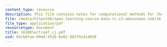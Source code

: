 ```yaml
---
content_type: resource
description: This file contains notes for computational methods for the euler equations.
file: /media/https%3A/open-learning-course-data-rc.s3.amazonaws.com/16-100-aerodynamics-fall-2005/65cb6fae094445268e82982f91414039_16100lectre47_cj.pdf
file_type: application/pdf
resourcetype: Document
title: 16100lectre47_cj.pdf
uid: 65cb6fae-0944-4526-8e82-982f91414039
---
```

